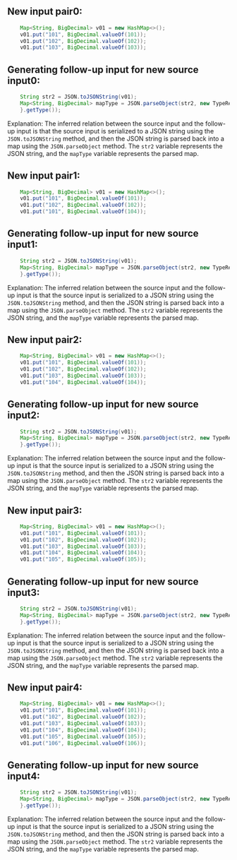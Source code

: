 ## New input pair0:
```java
    Map<String, BigDecimal> v01 = new HashMap<>();
    v01.put("101", BigDecimal.valueOf(101));
    v01.put("102", BigDecimal.valueOf(102));
    v01.put("103", BigDecimal.valueOf(103));
```

## Generating follow-up input for new source input0:
```java
    String str2 = JSON.toJSONString(v01);
    Map<String, BigDecimal> mapType = JSON.parseObject(str2, new TypeReference<Map<String, BigDecimal>>() {
    }.getType());
```
Explanation: The inferred relation between the source input and the follow-up input is that the source input is serialized to a JSON string using the `JSON.toJSONString` method, and then the JSON string is parsed back into a map using the `JSON.parseObject` method. The `str2` variable represents the JSON string, and the `mapType` variable represents the parsed map.

## New input pair1:
```java
    Map<String, BigDecimal> v01 = new HashMap<>();
    v01.put("101", BigDecimal.valueOf(101));
    v01.put("102", BigDecimal.valueOf(102));
    v01.put("101", BigDecimal.valueOf(104));
```

## Generating follow-up input for new source input1:
```java
    String str2 = JSON.toJSONString(v01);
    Map<String, BigDecimal> mapType = JSON.parseObject(str2, new TypeReference<Map<String, BigDecimal>>() {
    }.getType());
```
Explanation: The inferred relation between the source input and the follow-up input is that the source input is serialized to a JSON string using the `JSON.toJSONString` method, and then the JSON string is parsed back into a map using the `JSON.parseObject` method. The `str2` variable represents the JSON string, and the `mapType` variable represents the parsed map.

## New input pair2:
```java
    Map<String, BigDecimal> v01 = new HashMap<>();
    v01.put("101", BigDecimal.valueOf(101));
    v01.put("102", BigDecimal.valueOf(102));
    v01.put("103", BigDecimal.valueOf(103));
    v01.put("104", BigDecimal.valueOf(104));
```

## Generating follow-up input for new source input2:
```java
    String str2 = JSON.toJSONString(v01);
    Map<String, BigDecimal> mapType = JSON.parseObject(str2, new TypeReference<Map<String, BigDecimal>>() {
    }.getType());
```
Explanation: The inferred relation between the source input and the follow-up input is that the source input is serialized to a JSON string using the `JSON.toJSONString` method, and then the JSON string is parsed back into a map using the `JSON.parseObject` method. The `str2` variable represents the JSON string, and the `mapType` variable represents the parsed map.

## New input pair3:
```java
    Map<String, BigDecimal> v01 = new HashMap<>();
    v01.put("101", BigDecimal.valueOf(101));
    v01.put("102", BigDecimal.valueOf(102));
    v01.put("103", BigDecimal.valueOf(103));
    v01.put("104", BigDecimal.valueOf(104));
    v01.put("105", BigDecimal.valueOf(105));
```

## Generating follow-up input for new source input3:
```java
    String str2 = JSON.toJSONString(v01);
    Map<String, BigDecimal> mapType = JSON.parseObject(str2, new TypeReference<Map<String, BigDecimal>>() {
    }.getType());
```
Explanation: The inferred relation between the source input and the follow-up input is that the source input is serialized to a JSON string using the `JSON.toJSONString` method, and then the JSON string is parsed back into a map using the `JSON.parseObject` method. The `str2` variable represents the JSON string, and the `mapType` variable represents the parsed map.

## New input pair4:
```java
    Map<String, BigDecimal> v01 = new HashMap<>();
    v01.put("101", BigDecimal.valueOf(101));
    v01.put("102", BigDecimal.valueOf(102));
    v01.put("103", BigDecimal.valueOf(103));
    v01.put("104", BigDecimal.valueOf(104));
    v01.put("105", BigDecimal.valueOf(105));
    v01.put("106", BigDecimal.valueOf(106));
```

## Generating follow-up input for new source input4:
```java
    String str2 = JSON.toJSONString(v01);
    Map<String, BigDecimal> mapType = JSON.parseObject(str2, new TypeReference<Map<String, BigDecimal>>() {
    }.getType());
```
Explanation: The inferred relation between the source input and the follow-up input is that the source input is serialized to a JSON string using the `JSON.toJSONString` method, and then the JSON string is parsed back into a map using the `JSON.parseObject` method. The `str2` variable represents the JSON string, and the `mapType` variable represents the parsed map.
